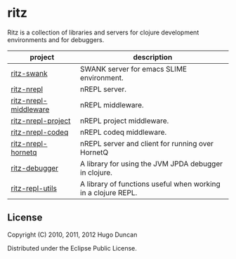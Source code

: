 # ritz

Ritz is a collection of libraries and servers for clojure development
environments and for debuggers.

<table>
  <thead><tr><th>project</th><th>description</th></tr></thead>
  <tbody>
    <tr>
      <td><a href="https://github.com/pallet/ritz/tree/develop/swank">ritz-swank</a></td>
      <td>SWANK server for emacs SLIME environment.</td>
    </tr>
    <tr>
      <td><a href="https://github.com/pallet/ritz/tree/develop/nrepl">ritz-nrepl</a></td>
      <td>nREPL server.</td>
    </tr>
    <tr>
      <td><a href="https://github.com/pallet/ritz/tree/develop/nrepl-middleware">ritz-nrepl-middleware</a></td>
      <td>nREPL middleware.</td>
    </tr>
    <tr>
      <td><a href="https://github.com/pallet/ritz/tree/develop/nrepl-project">ritz-nrepl-project</a></td>
      <td>nREPL project middleware.</td>
    </tr>
    <tr>
      <td><a href="https://github.com/pallet/ritz/tree/develop/nrepl-codeq">ritz-nrepl-codeq</a></td>
      <td>nREPL codeq middleware.</td>
    </tr>
    <tr>
      <td><a href="https://github.com/pallet/ritz/tree/develop/nrepl-hornetq">ritz-nrepl-hornetq</a></td>
      <td>nREPL server and client for running over HornetQ</td>
    </tr>
    <tr>
      <td><a href="https://github.com/pallet/ritz/tree/develop/debugger">ritz-debugger</a></td>
      <td>A library for using the JVM JPDA debugger in clojure.</td>
    </tr>
    <tr>
      <td><a href="https://github.com/pallet/ritz/tree/develop/repl-utils">ritz-repl-utils</a></td>
      <td>A library of functions useful when working in a clojure REPL.</td>
    </tr>
  </tbody>
</table>


## License

Copyright (C) 2010, 2011, 2012 Hugo Duncan

Distributed under the Eclipse Public License.
